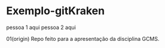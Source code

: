 # Exemplo-gitKraken
pessoa 1 aqui
pessoa 2 aqui

01(origin)
Repo feito para a apresentação da disciplina GCMS.
